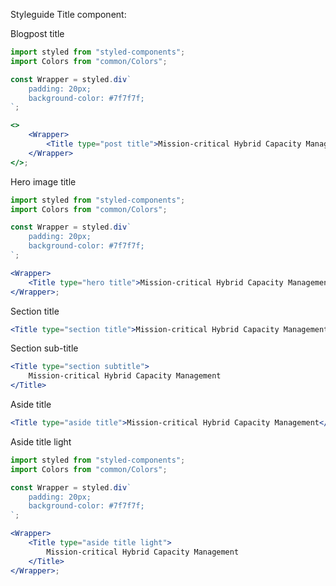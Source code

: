 Styleguide Title component:

Blogpost title

```jsx
import styled from "styled-components";
import Colors from "common/Colors";

const Wrapper = styled.div`
	padding: 20px;
	background-color: #7f7f7f;
`;

<>
	<Wrapper>
		<Title type="post title">Mission-critical Hybrid Capacity Management</Title>
	</Wrapper>
</>;
```

Hero image title

```jsx
import styled from "styled-components";
import Colors from "common/Colors";

const Wrapper = styled.div`
	padding: 20px;
	background-color: #7f7f7f;
`;

<Wrapper>
	<Title type="hero title">Mission-critical Hybrid Capacity Management</Title>
</Wrapper>;
```

Section title

```jsx
<Title type="section title">Mission-critical Hybrid Capacity Management</Title>
```

Section sub-title

```jsx
<Title type="section subtitle">
	Mission-critical Hybrid Capacity Management
</Title>
```

Aside title

```jsx
<Title type="aside title">Mission-critical Hybrid Capacity Management</Title>
```

Aside title light

```jsx
import styled from "styled-components";
import Colors from "common/Colors";

const Wrapper = styled.div`
	padding: 20px;
	background-color: #7f7f7f;
`;

<Wrapper>
	<Title type="aside title light">
		Mission-critical Hybrid Capacity Management
	</Title>
</Wrapper>;
```
